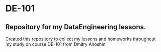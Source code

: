 # DE-101
## Repository for my DataEngineering lessons.

Created this repository to collect my lessons and homeworks throughout my study on course DE-101 from Dmitry Anoshin
